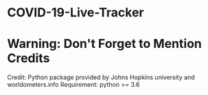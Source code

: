 # COVID-19-Live-Tracker

# Warning: Don't Forget to Mention Credits

Credit:  Python package provided by Johns Hopkins university and worldometers.info
Requirement: python >= 3.6
